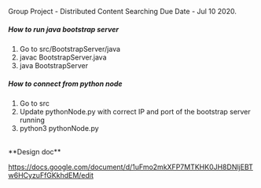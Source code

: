 Group Project - Distributed Content Searching
Due Date - Jul 10 2020.
<br>
##### How to run java bootstrap server

1. Go to src/BootstrapServer/java
2. javac BootstrapServer.java
3. java BootstrapServer

##### How to connect from python node

1. Go to src
2. Update pythonNode.py with correct IP and port of the bootstrap server running
3. python3 pythonNode.py

<br>
**Design doc**

https://docs.google.com/document/d/1uFmo2mkXFP7MTKHK0JH8DNljEBTw6HCyzuFfGKkhdEM/edit